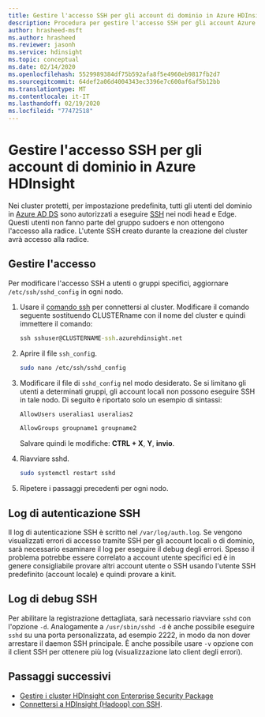 ```yaml
---
title: Gestire l'accesso SSH per gli account di dominio in Azure HDInsight
description: Procedura per gestire l'accesso SSH per gli account Azure AD in HDInsight.
author: hrasheed-msft
ms.author: hrasheed
ms.reviewer: jasonh
ms.service: hdinsight
ms.topic: conceptual
ms.date: 02/14/2020
ms.openlocfilehash: 5529989384df75b592afa8f5e4960eb9817fb2d7
ms.sourcegitcommit: 64def2a06d4004343ec3396e7c600af6af5b12bb
ms.translationtype: MT
ms.contentlocale: it-IT
ms.lasthandoff: 02/19/2020
ms.locfileid: "77472518"
---
```

# <a name="manage-ssh-access-for-domain-accounts-in-azure-hdinsight"></a>Gestire l'accesso SSH per gli account di dominio in Azure HDInsight

Nei cluster protetti, per impostazione predefinita, tutti gli utenti del dominio in [Azure AD DS](../../active-directory-domain-services/overview.md) sono autorizzati a eseguire [SSH](../hdinsight-hadoop-linux-use-ssh-unix.md) nei nodi head e Edge. Questi utenti non fanno parte del gruppo sudoers e non ottengono l'accesso alla radice. L'utente SSH creato durante la creazione del cluster avrà accesso alla radice.

## <a name="manage-access"></a>Gestire l'accesso

Per modificare l'accesso SSH a utenti o gruppi specifici, aggiornare `/etc/ssh/sshd_config` in ogni nodo.

1. Usare il [comando ssh](../hdinsight-hadoop-linux-use-ssh-unix.md) per connettersi al cluster. Modificare il comando seguente sostituendo CLUSTERname con il nome del cluster e quindi immettere il comando:

    ```cmd
    ssh sshuser@CLUSTERNAME-ssh.azurehdinsight.net
    ```

1. Aprire il file `ssh_confi`g.

    ```bash
    sudo nano /etc/ssh/sshd_config
    ```

1. Modificare il file di `sshd_config` nel modo desiderato. Se si limitano gli utenti a determinati gruppi, gli account locali non possono eseguire SSH in tale nodo. Di seguito è riportato solo un esempio di sintassi:

    ```bash
    AllowUsers useralias1 useralias2

    AllowGroups groupname1 groupname2
    ```

    Salvare quindi le modifiche: **CTRL + X**, **Y**, **invio**.

1. Riavviare sshd.

    ```bash
    sudo systemctl restart sshd
    ```

1. Ripetere i passaggi precedenti per ogni nodo.

## <a name="ssh-authentication-log"></a>Log di autenticazione SSH

Il log di autenticazione SSH è scritto nel `/var/log/auth.log`. Se vengono visualizzati errori di accesso tramite SSH per gli account locali o di dominio, sarà necessario esaminare il log per eseguire il debug degli errori. Spesso il problema potrebbe essere correlato a account utente specifici ed è in genere consigliabile provare altri account utente o SSH usando l'utente SSH predefinito (account locale) e quindi provare a kinit.

## <a name="ssh-debug-log"></a>Log di debug SSH

Per abilitare la registrazione dettagliata, sarà necessario riavviare `sshd` con l'opzione `-d`. Analogamente a `/usr/sbin/sshd -d` è anche possibile eseguire `sshd` su una porta personalizzata, ad esempio 2222, in modo da non dover arrestare il daemon SSH principale. È anche possibile usare `-v` opzione con il client SSH per ottenere più log (visualizzazione lato client degli errori).

## <a name="next-steps"></a>Passaggi successivi

* [Gestire i cluster HDInsight con Enterprise Security Package](./apache-domain-joined-manage.md)
* [Connettersi a HDInsight (Hadoop) con SSH](../hdinsight-hadoop-linux-use-ssh-unix.md).
